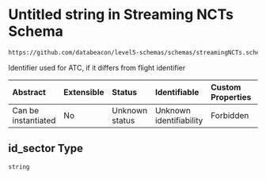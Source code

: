 # Untitled string in Streaming NCTs Schema

```txt
https://github.com/databeacon/level5-schemas/schemas/streamingNCTs.schema.json#/properties/id_sector
```

Identifier used for ATC, if it differs from flight identifier

| Abstract            | Extensible | Status         | Identifiable            | Custom Properties | Additional Properties | Access Restrictions | Defined In                                                                                |
| :------------------ | :--------- | :------------- | :---------------------- | :---------------- | :-------------------- | :------------------ | :---------------------------------------------------------------------------------------- |
| Can be instantiated | No         | Unknown status | Unknown identifiability | Forbidden         | Allowed               | none                | [streamingNCTs.schema.json\*](../../out/streamingNCTs.schema.json "open original schema") |

## id\_sector Type

`string`
